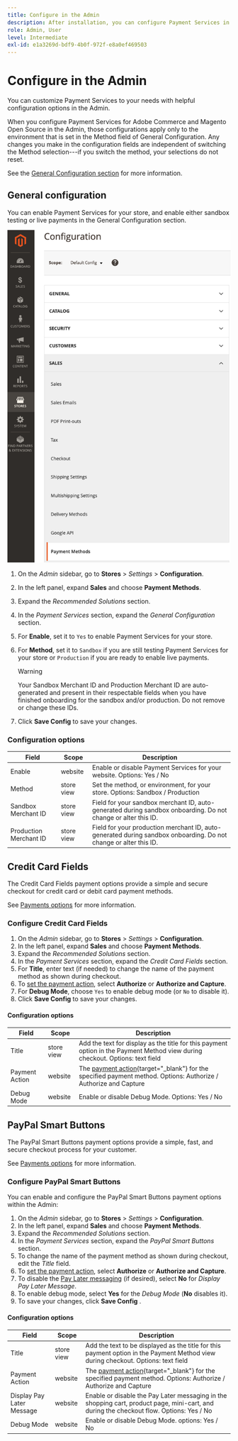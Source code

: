 ```yaml
---
title: Configure in the Admin
description: After installation, you can configure Payment Services in the Admin.
role: Admin, User
level: Intermediate
exl-id: e1a3269d-bdf9-4b0f-972f-e8a0ef469503
---
```

# Configure in the Admin

You can customize Payment Services to your needs with helpful configuration options in the Admin.

When you configure Payment Services for Adobe Commerce and Magento Open Source in the Admin, those configurations apply only to the environment that is set in the Method field of General Configuration. Any changes you make in the configuration fields are independent of switching the Method selection---if you switch the method, your selections do not reset.

See the [General Configuration section](#general-configuration) for more information.

## General configuration

You can enable Payment Services for your store, and enable either sandbox testing or live payments in the General Configuration section.

![Methods view](assets/methods-view.png)

1. On the _Admin_ sidebar, go to **Stores** > _Settings_ > **Configuration**.
1. In the left panel, expand **Sales** and choose **Payment Methods**.
1. Expand the _Recommended Solutions_ section.
1. In the _Payment Services_ section, expand the _General Configuration_ section.
1. For **Enable**, set it to `Yes` to enable Payment Services for your store.
1. For **Method**, set it to `Sandbox` if you are still testing Payment Services for your store or `Production` if you are ready to enable live payments.

   >[!WARNING]
   >
   >Your Sandbox Merchant ID and Production Merchant ID are auto-generated and present in their respectable fields when you have finished onboarding for the sandbox and/or production. Do not remove or change these IDs.

1. Click **Save Config** to save your changes.

### Configuration options

| Field | Scope | Description |
|---|---|---|
| Enable | website | Enable or disable Payment Services for your website. Options: Yes / No |
| Method | store view | Set the method, or environment, for your store. Options: Sandbox / Production |
| Sandbox Merchant ID | store view | Field for your sandbox merchant ID, auto-generated during sandbox onboarding. Do not change or alter this ID. |
| Production Merchant ID | store view | Field for your production merchant ID, auto-generated during sandbox onboarding. Do not change or alter this ID. |

## Credit Card Fields

The Credit Card Fields payment options provide a simple and secure checkout for credit card or debit card payment methods.

See [Payments options](payments-options.md#paypal-smart-buttons) for more information.

### Configure Credit Card Fields

1. On the _Admin_ sidebar, go to **Stores** > _Settings_ > **Configuration**.
1. In the left panel, expand **Sales** and choose **Payment Methods**.
1. Expand the _Recommended Solutions_ section.
1. In the _Payment Services_ section, expand the _Credit Card Fields_ section.
1. For **Title**, enter text (if needed) to change the name of the payment method as shown during checkout.
1. To [set the payment action](production.md#set-payment-services-as-payment-method), select **Authorize** or **Authorize and Capture**.
1. For **Debug Mode**, choose `Yes` to enable debug mode (or `No` to disable it).
1. Click **Save Config** to save your changes.

#### Configuration options

| Field | Scope | Description |
|---|---|---|
| Title | store view | Add the text for display as the title for this payment option in the Payment Method view during checkout. Options: text field |
| Payment Action | website | The [payment action](https://docs.magento.com/user-guide/configuration/sales/payment-methods.html#payment-actions){target="_blank"} for the specified payment method. Options: Authorize / Authorize and Capture |
| Debug Mode | website | Enable or disable Debug Mode. Options: Yes / No |

## PayPal Smart Buttons

The PayPal Smart Buttons payment options provide a simple, fast, and secure checkout process for your customer.

See [Payments options](payments-options.md#paypal-smart-buttons) for more information.

### Configure PayPal Smart Buttons

You can enable and configure the PayPal Smart Buttons payment options within the Admin:

1. On the _Admin_ sidebar, go to **Stores** > _Settings_ > **Configuration**.
1. In the left panel, expand **Sales** and choose **Payment Methods**.
1. Expand the _Recommended Solutions_ section.
1. In the _Payment Services_ section, expand the _PayPal Smart Buttons_ section.
1. To change the name of the payment method as shown during checkout, edit the _Title_ field.
1. To [set the payment action](production.md#set-payment-services-as-payment-method), select **Authorize** or **Authorize and Capture**.
1. To disable the [Pay Later messaging](payments-options.md#pay-later-button) (if desired), select **No** for _Display Pay Later Message_.
1. To enable debug mode, select **Yes** for the _Debug Mode_ (**No** disables it).
1. To save your changes, click **Save Config** .

#### Configuration options

| Field | Scope | Description |
|---|---|---|
| Title | store view | Add the text to be displayed as the title for this payment option in the Payment Method view during checkout. Options: text field |
| Payment Action | website | The [payment action](https://docs.magento.com/user-guide/configuration/sales/payment-methods.html#payment-actions){target="_blank"} for the specified payment method. Options: Authorize / Authorize and Capture |
| Display Pay Later Message | website | Enable or disable the Pay Later messaging in the shopping cart, product page, mini-cart, and during the checkout flow. Options: Yes / No |
| Debug Mode | website | Enable or disable Debug Mode. options: Yes / No |
